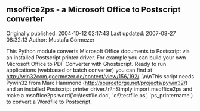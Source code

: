## msoffice2ps - a Microsoft Office to Postscript converter 
Originally published: 2004-10-12 02:17:43 
Last updated: 2007-08-27 08:32:13 
Author: Mustafa Görmezer 
 
This Python module converts Microsoft Office documents to Postscript via an installed Postscript printer driver. For example you can build your own Microsoft Office to PDF Converter with Ghostscript. Ready to run applications (webbased or batch converter) you can find at http://win32com.goermezer.de/content/view/156/192/ .\n\nThis script needs Pywin32 from Marc Hammond (http://sourceforge.net/projects/pywin32/) and an installed Postscript printer driver.\n\nSimply import msoffice2ps and make a msoffice2ps.word('c:\\\\testfile.doc', 'c:\\\\testfile.ps', 'ps_printername') to convert a Wordfile to Postscript.